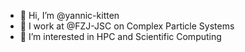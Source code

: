 - 👋 Hi, I’m @yannic-kitten
- 💼 I work at @FZJ-JSC on Complex Particle Systems
- 👀 I’m interested in HPC and Scientific Computing

<!---
yannic-kitten/yannic-kitten is a ✨ special ✨ repository because its `README.md` (this file) appears on your GitHub profile.
You can click the Preview link to take a look at your changes.
--->

